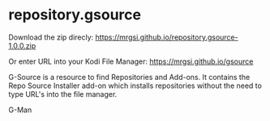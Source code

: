# repository.gsource

Download the zip direcly: 
https://mrgsi.github.io/repository.gsource-1.0.0.zip

Or enter URL into your Kodi File Manager:
https://mrgsi.github.io/gsource

G-Source is a resource to find Repositories and Add-ons. It contains the Repo Source Installer add-on which installs repositories without the need to type URL's into the file manager.

G-Man
